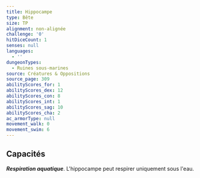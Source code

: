 ```yaml
---
title: Hippocampe
type: Bête
size: TP
alignment: non-alignée
challenge: '0'
hitDiceCount: 1
senses: null
languages:
  - ''
dungeonTypes:
  - Ruines sous-marines
source: Créatures & Oppositions
source_page: 309
abilityScores_for: 1
abilityScores_dex: 12
abilityScores_con: 8
abilityScores_int: 1
abilityScores_sag: 10
abilityScores_cha: 2
ac_armorType: null
movement_walk: 0
movement_swim: 6
---
```

## Capacités
_**Respiration aquatique**_. L'hippocampe peut respirer uniquement sous l'eau.
